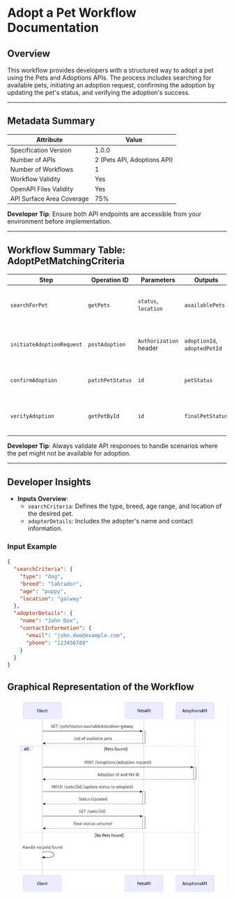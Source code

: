 # Adopt a Pet Workflow Documentation

## Overview

This workflow provides developers with a structured way to adopt a pet using the Pets and Adoptions APIs. The process includes searching for available pets, initiating an adoption request, confirming the adoption by updating the pet's status, and verifying the adoption's success.

---

## Metadata Summary

| Attribute                  | Value                                     |
|----------------------------|-------------------------------------------|
| Specification Version      | 1.0.0                                    |
| Number of APIs             | 2 (Pets API, Adoptions API)              |
| Number of Workflows        | 1                                        |
| Workflow Validity          | Yes                                      |
| OpenAPI Files Validity     | Yes                                      |
| API Surface Area Coverage  | 75%                                      |

**Developer Tip**: Ensure both API endpoints are accessible from your environment before implementation.

---

## Workflow Summary Table: AdoptPetMatchingCriteria

| Step                | Operation ID                      | Parameters              | Outputs            | Description                                         |
|---------------------|------------------------------------|-------------------------|--------------------|-----------------------------------------------------|
| `searchForPet`      | `getPets`                         | `status`, `location`    | `availablePets`   | Searches for pets based on the criteria provided.  |
| `initiateAdoptionRequest` | `postAdoption`                | `Authorization` header  | `adoptionId`, `adoptedPetId` | Initiates the adoption process for a selected pet. |
| `confirmAdoption`   | `patchPetStatus`                 | `id`                    | `petStatus`       | Updates the pet's status to 'adopted'.            |
| `verifyAdoption`    | `getPetById`                     | `id`                    | `finalPetStatus`  | Confirms the pet's status is set to 'adopted'.     |

**Developer Tip**: Always validate API responses to handle scenarios where the pet might not be available for adoption.

---

## Developer Insights

- **Inputs Overview**:
  - `searchCriteria`: Defines the type, breed, age range, and location of the desired pet.
  - `adopterDetails`: Includes the adopter's name and contact information.

### Input Example

```json
{
  "searchCriteria": {
    "type": "dog",
    "breed": "labrador",
    "age": "puppy",
    "location": "galway"
  },
  "adopterDetails": {
    "name": "John Doe",
    "contactInformation": {
      "email": "john.doe@example.com",
      "phone": "123456789"
    }
  }
}
```

## Graphical Representation of the Workflow

![adopting-a-pet-1.png](./images/embedded/adopting-a-pet-1.png)
